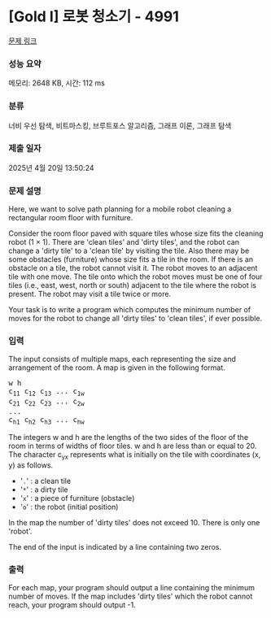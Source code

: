 # [Gold I] 로봇 청소기 - 4991 

[문제 링크](https://www.acmicpc.net/problem/4991) 

### 성능 요약

메모리: 2648 KB, 시간: 112 ms

### 분류

너비 우선 탐색, 비트마스킹, 브루트포스 알고리즘, 그래프 이론, 그래프 탐색

### 제출 일자

2025년 4월 20일 13:50:24

### 문제 설명

<p>Here, we want to solve path planning for a mobile robot cleaning a rectangular room floor with furniture.</p>

<p>Consider the room floor paved with square tiles whose size fits the cleaning robot (1 × 1). There are 'clean tiles' and 'dirty tiles', and the robot can change a 'dirty tile' to a 'clean tile' by visiting the tile. Also there may be some obstacles (furniture) whose size fits a tile in the room. If there is an obstacle on a tile, the robot cannot visit it. The robot moves to an adjacent tile with one move. The tile onto which the robot moves must be one of four tiles (i.e., east, west, north or south) adjacent to the tile where the robot is present. The robot may visit a tile twice or more.</p>

<p>Your task is to write a program which computes the minimum number of moves for the robot to change all 'dirty tiles' to 'clean tiles', if ever possible.</p>

### 입력 

 <p>The input consists of multiple maps, each representing the size and arrangement of the room. A map is given in the following format.</p>

<pre>w h
c<sub>11</sub> c<sub>12</sub> c<sub>13</sub> ... c<sub>1w</sub>
c<sub>21</sub> c<sub>22</sub> c<sub>23</sub> ... c<sub>2w</sub>
...
c<sub>h1</sub> c<sub>h2</sub> c<sub>h3</sub> ... c<sub>hw</sub></pre>

<p>The integers w and h are the lengths of the two sides of the floor of the room in terms of widths of floor tiles. w and h are less than or equal to 20. The character c<sub>yx</sub> represents what is initially on the tile with coordinates (x, y) as follows.</p>

<ul>
	<li>'<code>.</code>' : a clean tile</li>
	<li>'<code>*</code>' : a dirty tile </li>
	<li>'<code>x</code>' : a piece of furniture (obstacle) </li>
	<li>'<code>o</code>' : the robot (initial position)</li>
</ul>

<p>In the map the number of 'dirty tiles' does not exceed 10. There is only one 'robot'.</p>

<p>The end of the input is indicated by a line containing two zeros.</p>

### 출력 

 <p>For each map, your program should output a line containing the minimum number of moves. If the map includes 'dirty tiles' which the robot cannot reach, your program should output -1.</p>

